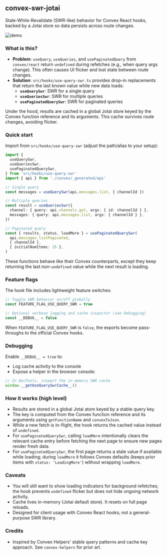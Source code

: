 ## convex-swr-jotai

Stale-While-Revalidate (SWR-like) behavior for Convex React hooks, backed by a Jotai store so data persists across route changes.

![demo](https://github.com/user-attachments/assets/bc0ae50e-df77-4388-9b74-68f57078db6a)

### What is this?

- **Problem**: `useQuery`, `useQueries`, and `usePaginatedQuery` from `convex/react` return `undefined` during refetches (e.g., when query args change). This often causes UI flicker and lost state between route changes.
- **Solution**: `src/hooks/use-query-swr.ts` provides drop-in replacements that return the last known value while new data loads:
  - **`useQuerySwr`**: SWR for a single query
  - **`useQueriesSwr`**: SWR for multiple queries
  - **`usePaginatedQuerySwr`**: SWR for paginated queries

Under the hood, results are cached in a global Jotai store keyed by the Convex function reference and its arguments. This cache survives route changes, avoiding flicker.

### Quick start

Import from `src/hooks/use-query-swr` (adjust the path/alias to your setup):

```ts
import {
  useQuerySwr,
  useQueriesSwr,
  usePaginatedQuerySwr,
} from 'src/hooks/use-query-swr'
import { api } from './convex/_generated/api'

// Single query
const messages = useQuerySwr(api.messages.list, { channelId })

// Multiple queries
const result = useQueriesSwr({
  channel: { query: api.channels.get, args: { id: channelId } },
  messages: { query: api.messages.list, args: { channelId } },
})

// Paginated query
const { results, status, loadMore } = usePaginatedQuerySwr(
  api.messages.listPaginated,
  { channelId },
  { initialNumItems: 25 },
)
```

These functions behave like their Convex counterparts, except they keep returning the last non-`undefined` value while the next result is loading.

### Feature flags

The hook file includes lightweight feature switches:

```ts
// Toggle SWR behavior on/off globally
const FEATURE_FLAG_USE_QUERY_SWR = true

// Optional verbose logging and cache inspector (see Debugging)
const __DEBUG__ = false
```

When `FEATURE_FLAG_USE_QUERY_SWR` is `false`, the exports become pass-throughs to the official Convex hooks.

### Debugging

Enable `__DEBUG__ = true` to:

- Log cache activity to the console
- Expose a helper in the browser console:

```ts
// In DevTools, inspect the in-memory SWR cache
window.__getUseQuerySwrCache__()
```

### How it works (high level)

- Results are stored in a global Jotai atom keyed by a stable query key.
- The key is computed from the Convex function reference and its arguments using `getFunctionName` and `convexToJson`.
- While a new fetch is in-flight, the hook returns the cached value instead of `undefined`.
- For `usePaginatedQuerySwr`, calling `loadMore` intentionally clears the relevant cache entry before fetching the next page to ensure new pages render fresh data.
- For `usePaginatedQuerySwr`, the first page returns a stale value if available while loading; during `loadMore` it follows Convex defaults (keeps prior items with `status: 'LoadingMore'`) without wrapping `loadMore`.

### Caveats

- You will still want to show loading indicators for background refetches; the hook prevents `undefined` flicker but does not hide ongoing network activity.
- Cache lives in-memory (Jotai default store). It resets on full page reloads.
- Designed for client usage with Convex React hooks; not a general-purpose SWR library.

### Credits

- Inspired by Convex Helpers' stable query patterns and cache key approach. See `convex-helpers` for prior art.
